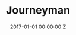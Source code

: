 ---
title: Journeyman
date: 2017-01-01 00:00:00 Z
medium: film
img: "/uploads/shaheen-baig-casting-journeyman.jpg"
director: Paddy Considine
with: Paddy Considine, Jodie Whittaker, Paul Popplewell
imdb: http://www.imdb.com/title/tt5314118/
video:
layout: project
is-in-production: "true"
is-featured:
featured-image: 
---